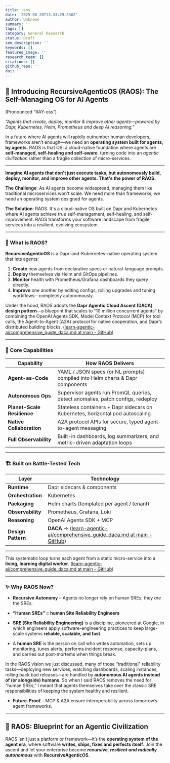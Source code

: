 ```yaml
---
title: raos
date: '2025-08-20T13:33:29.536Z'
author: Unknown
summary: ''
tags: []
category: General Research
status: Draft
seo_description: ''
keywords: []
featured_image: ''
research_team: []
citations: []
github_repo: ''
doi: ''
---
```

## 🚀 Introducing RecursiveAgenticOS (RAOS): The Self-Managing OS for AI Agents

(Pronounced “RAY-oss”)

*“Agents that create, deploy, monitor & improve other agents—powered by Dapr, Kubernetes, Helm, Prometheus and deep AI reasoning.”*

In a future where AI agents will rapidly outnumber human developers, frameworks aren’t enough—we need an **operating system built **for** agents, **by** agents**. RAOS is that OS: a cloud-native foundation where agents are **self-managed, self-healing and self-aware**, turning code into an *agentic civilization* rather than a fragile collection of micro-services.

---

**Imagine AI agents that don't just execute tasks, but autonomously build, deploy, monitor, and improve other agents. That's the power of RAOS.**

**The Challenge**: As AI agents become widespread, managing them like traditional microservices won't scale. We need more than frameworks; we need an operating system designed for agents.

**The Solution**: RAOS. It's a cloud-native OS built on Dapr and Kubernetes where AI agents achieve true self-management, self-healing, and self-improvement. RAOS transforms your software landscape from fragile services into a resilient, evolving ecosystem.

---

### 🧭 What is RAOS?

**RecursiveAgenticOS** is a Dapr-and-Kubernetes-native operating system that lets agents:

1. **Create** new agents from declarative specs or natural-language prompts.  
2. **Deploy** themselves via Helm and GitOps pipelines.  
3. **Monitor** health with Prometheus/Grafana dashboards they query directly.  
4. **Improve** one another by editing configs, rolling upgrades and tuning workflows—completely autonomously.

Under the hood, RAOS adopts the **Dapr Agentic Cloud Ascent (DACA) design pattern**—a blueprint that scales to “10 million concurrent agents” by combining the OpenAI Agents SDK, Model Context Protocol (MCP) for tool calls, the Agent-to-Agent (A2A) protocol for native cooperation, and Dapr’s distributed building blocks.  ([learn-agentic-ai/comprehensive_guide_daca.md at main - GitHub](https://github.com/panaversity/learn-agentic-ai/blob/main/comprehensive_guide_daca.md))

---

### 🧠 Core Capabilities

| Capability | How RAOS Delivers |
|------------|------------------|
| **Agent-as-Code** | YAML / JSON specs (or NL prompts) compiled into Helm charts & Dapr components |
| **Autonomous Ops** | Supervisor agents run PromQL queries, detect anomalies, patch configs, redeploy |
| **Planet-Scale Resilience** | Stateless containers + Dapr sidecars on Kubernetes, horizontal pod autoscaling |
| **Native Collaboration** | A2A protocol APIs for secure, typed agent-to-agent messaging |
| **Full Observability** | Built-in dashboards, log summarizers, and metric-driven adaptation loops |

---


### 🏗️ Built on Battle-Tested Tech

| Layer | Technology |
|-------|------------|
| **Runtime** | Dapr sidecars & components |
| **Orchestration** | Kubernetes |
| **Packaging** | Helm charts (templated per agent / tenant) |
| **Observability** | Prometheus, Grafana, Loki |
| **Reasoning** | OpenAI Agents SDK + MCP |
| **Design Pattern** | **DACA** →  ([learn-agentic-ai/comprehensive_guide_daca.md at main - GitHub](https://github.com/panaversity/learn-agentic-ai/blob/main/comprehensive_guide_daca.md)) |

---
 

This systematic loop turns each agent from a static micro-service into a **living, learning digital worker**.  ([learn-agentic-ai/comprehensive_guide_daca.md at main - GitHub](https://github.com/panaversity/learn-agentic-ai/blob/main/comprehensive_guide_daca.md?utm_source=chatgpt.com))

---

### ✨ Why RAOS Now?

* **Recursive Autonomy** – Agents no longer rely on human SREs; they *are* the SREs. 

* **“Human SREs” = human Site Reliability Engineers** 

* **SRE (Site Reliability Engineering)** is a discipline, pioneered at Google, in which engineers apply software-engineering practices to keep large-scale systems **reliable, scalable, and fast**.

* A **human SRE** is the person on call who writes automation, sets up monitoring, tunes alerts, performs incident response, capacity-plans, and carries out post-mortems when things break.

In the RAOS vision we just discussed, many of those “traditional” reliability tasks—deploying new services, watching dashboards, scaling instances, rolling back bad releases—are handled by **autonomous AI agents instead of (or alongside) humans**. So when I said RAOS removes the need for “human SREs,” I meant that agents themselves take over the classic SRE responsibilities of keeping the system healthy and resilient.

* **Future-Proof** – MCP & A2A ensure interoperability across tomorrow’s agent frameworks.  


---

## 🌟 RAOS: Blueprint for an Agentic Civilization

RAOS isn’t just a platform or framework—it’s the **operating system of the agent era**, where software **writes, ships, fixes and perfects itself**. Join the ascent and let your enterprise become ***recursive, resilient and radically autonomous*** with **RecursiveAgenticOS**.
